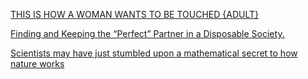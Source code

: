 <a href="http://wordsofkaterose.com/2015/09/01/this-is-how-a-woman-wants-to-be-touched-adult/" target="_blank">THIS IS HOW A WOMAN WANTS TO BE TOUCHED {ADULT}</a>

<a href="http://www.elephantjournal.com/2015/01/finding-and-keeping-the-perfect-partner-in-a-disposable-society/" target="_blank">Finding and Keeping the “Perfect” Partner in a Disposable Society.</a>

<a href="https://www.washingtonpost.com/news/energy-environment/wp/2015/09/03/researchers-may-have-just-stumbled-upon-a-mathematical-secret-to-how-nature-works/" target="_blank">Scientists may have just stumbled upon a mathematical secret to how nature works</a>
